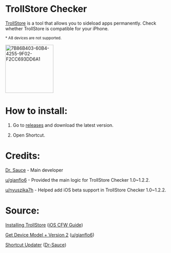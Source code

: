 # TrollStore Checker

[TrollStore](https://github.com/opa334/TrollStore) is a tool that allows you to sideload apps permanently. Check whether TrollStore is compatible for your iPhone.

<sub>\* A8 devices are not supported.</sub>

<img width="150" alt="7B86B403-60B4-4255-9F02-F2CC693DD6A1" src="https://user-images.githubusercontent.com/82555878/197333210-428913ba-c8d0-476b-9ae8-c3b981e73f2f.png">

# How to install:

1. Go to [releases](https://github.com/Dr-Sauce/TrollStoreChecker/releases/latest) and download the latest version.

2. Open Shortcut. 

# Credits:

[Dr. Sauce](https://github.com/dr-sauce) - Main developer

[u/gianflo6](https://www.reddit.com/user/gianflo6) - Provided the main logic for TrollStore Checker 1.0~1.2.2.

[u/nyuszika7h](https://www.reddit.com/user/nyuszika7h) - Helped add iOS beta support in TrollStore Checker 1.0~1.2.2.

# Source:

[Installing TrollStore](https://ios.cfw.guide/installing-trollstore/) ([iOS CFW Guide](https://ios.cfw.guide))

[Get Device Model + Version 2](https://www.reddit.com/r/shortcuts/comments/fnp34c/comment/flbjtzm/) ([u/gianflo6](https://www.reddit.com/user/gianflo6))

[Shortcut Updater](https://github.com/Dr-Sauce/ShortcutUpdater) ([Dr-Sauce](https://github.com/Dr-Sauce))
